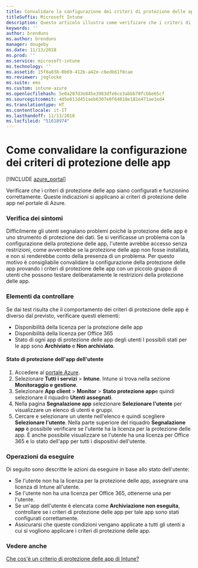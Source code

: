 ```yaml
---
title: Convalidare la configurazione dei criteri di protezione delle app
titleSuffix: Microsoft Intune
description: Questo articolo illustra come verificare che i criteri di protezione delle app siano configurati e funzionino correttamente.
keywords: ''
author: brenduns
ms.author: brenduns
manager: dougeby
ms.date: 11/13/2018
ms.prod: ''
ms.service: microsoft-intune
ms.technology: ''
ms.assetid: 15f8a838-0b69-412b-a42e-c6edb61f0cae
ms.reviewer: joglocke
ms.suite: ems
ms.custom: intune-azure
ms.openlocfilehash: 5e0a207d3e845e3983dfe6ce3abbb70fcbbe65cf
ms.sourcegitcommit: 4d5e811d451aeb6307e0f64818e182e471ae1ed4
ms.translationtype: HT
ms.contentlocale: it-IT
ms.lasthandoff: 11/13/2018
ms.locfileid: "51618974"
---
```

# <a name="how-to-validate-your-app-protection-policy-setup"></a>Come convalidare la configurazione dei criteri di protezione delle app

[!INCLUDE [azure_portal](./includes/azure_portal.md)]

Verificare che i criteri di protezione delle app siano configurati e funzionino correttamente. Queste indicazioni si applicano ai criteri di protezione delle app nel portale di Azure.

### <a name="checking-for-symptoms"></a>Verifica dei sintomi
Difficilmente gli utenti segnalano problemi poiché la protezione delle app è uno strumento di protezione dei dati. Se si verificasse un problema con la configurazione della protezione delle app, l'utente avrebbe accesso senza restrizioni, come avverrebbe se la protezione delle app non fosse installata, e non si renderebbe conto della presenza di un problema. Per questo motivo è consigliabile convalidare la configurazione della protezione delle app provando i criteri di protezione delle app con un piccolo gruppo di utenti che possono testare deliberatamente le restrizioni della protezione delle app.


### <a name="what-to-check"></a>Elementi da controllare

Se dai test risulta che il comportamento dei criteri di protezione delle app è diverso dal previsto, verificare questi elementi:

- Disponibilità della licenza per la protezione delle app
- Disponibilità della licenza per Office 365
- Stato di ogni app di protezione delle app degli utenti I possibili stati per le app sono **Archiviato** e **Non archiviato**.

#### <a name="user-app-protection-status"></a>Stato di protezione dell'app dell'utente
1. Accedere al [portale Azure](https://portal.azure.com).
2. Selezionare **Tutti i servizi** > **Intune**. Intune si trova nella sezione **Monitoraggio e gestione**.
3. Selezionare **App client** > **Monitor** >  **Stato protezione app**e quindi selezionare il riquadro **Utenti assegnati**. 
4. Nella pagina **Segnalazione app** selezionare **Selezionare l'utente** per visualizzare un elenco di utenti e gruppi. 
5. Cercare e selezionare un utente nell'elenco e quindi scegliere **Selezionare l'utente**. Nella parte superiore del riquadro **Segnalazione app** è possibile verificare se l'utente ha la licenza per la protezione delle app. È anche possibile visualizzare se l'utente ha una licenza per Office 365 e lo stato dell'app per tutti i dispositivi dell'utente.



### <a name="what-to-do"></a>Operazioni da eseguire
Di seguito sono descritte le azioni da eseguire in base allo stato dell'utente:

- Se l'utente non ha la licenza per la protezione delle app, assegnare una licenza di Intune all'utente.
- Se l'utente non ha una licenza per Office 365, ottenerne una per l'utente.
- Se un'app dell'utente è elencata come **Archiviazione non eseguita**, controllare se i criteri di protezione delle app per tale app sono stati configurati correttamente.
- Assicurarsi che queste condizioni vengano applicate a tutti gli utenti a cui si vogliono applicare i criteri di protezione delle app.

### <a name="see-also"></a>Vedere anche

[Che cos'è un criterio di protezione delle app di Intune?](app-protection-policies.md)
